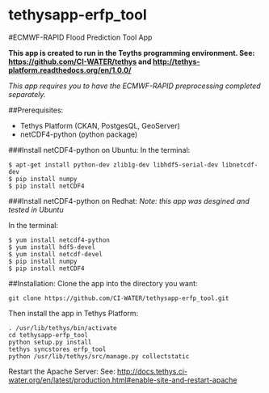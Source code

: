 tethysapp-erfp_tool
===================

#ECMWF-RAPID Flood Prediction Tool App

**This app is created to run in the Teyths programming environment.
See: https://github.com/CI-WATER/tethys and http://tethys-platform.readthedocs.org/en/1.0.0/**

*This app requires you to have the ECMWF-RAPID preprocessing completed 
separately.*

##Prerequisites:
- Tethys Platform (CKAN, PostgesQL, GeoServer)
- netCDF4-python (python package)

###Install netCDF4-python on Ubuntu:
In the terminal:
```
$ apt-get install python-dev zlib1g-dev libhdf5-serial-dev libnetcdf-dev 
$ pip install numpy
$ pip install netCDF4
```
###Install netCDF4-python on Redhat:
*Note: this app was desgined and tested in Ubuntu*

In the terminal:
```
$ yum install netcdf4-python
$ yum install hdf5-devel
$ yum install netcdf-devel
$ pip install numpy
$ pip install netCDF4
```
##Installation:
Clone the app into the directory you want:
```
git clone https://github.com/CI-WATER/tethysapp-erfp_tool.git
```
Then install the app in Tethys Platform:
```
. /usr/lib/tethys/bin/activate
cd tethysapp-erfp_tool
python setup.py install
tethys syncstores erfp_tool
python /usr/lib/tethys/src/manage.py collectstatic
```
Restart the Apache Server:
See: http://docs.tethys.ci-water.org/en/latest/production.html#enable-site-and-restart-apache
